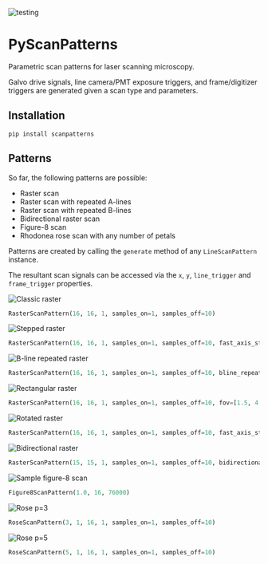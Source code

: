 ![testing](https://github.com/BUNPC/pyscanpatterns/actions/workflows/test.yml/badge.svg)

# PyScanPatterns
Parametric scan patterns for laser scanning microscopy.

Galvo drive signals, line camera/PMT exposure triggers, and frame/digitizer triggers are generated given a scan type and parameters.

## Installation
```
pip install scanpatterns
```

## Patterns

So far, the following patterns are possible:
* Raster scan
* Raster scan with repeated A-lines
* Raster scan with repeated B-lines
* Bidirectional raster scan
* Figure-8 scan
* Rhodonea rose scan with any number of petals

Patterns are created by calling the `generate` method of any `LineScanPattern` instance.

The resultant scan signals can be accessed via the `x`, `y`, `line_trigger` and `frame_trigger` properties.

![Classic raster](https://raw.githubusercontent.com/sstucker/PyScanPattern/master/img/raster.png)
```python
RasterScanPattern(16, 16, 1, samples_on=1, samples_off=10)
```

![Stepped raster](https://raw.githubusercontent.com/sstucker/PyScanPattern/master/img/rasterstep.png)
```python
RasterScanPattern(16, 16, 1, samples_on=1, samples_off=10, fast_axis_step=True, slow_axis_step=True)
```

![B-line repeated raster](https://raw.githubusercontent.com/sstucker/PyScanPattern/master/img/rasterrpt.png)
```python
RasterScanPattern(16, 16, 1, samples_on=1, samples_off=10, bline_repeat=2)
```

![Rectangular raster](https://raw.githubusercontent.com/sstucker/PyScanPattern/master/img/rectraster.png)
```python
RasterScanPattern(16, 16, 1, samples_on=1, samples_off=10, fov=[1.5, 4.5], fast_axis_step=True, slow_axis_step=True)
```

![Rotated raster](https://raw.githubusercontent.com/sstucker/PyScanPattern/master/img/rotraster.png)
```python
RasterScanPattern(16, 16, 1, samples_on=1, samples_off=10, fast_axis_step=True, slow_axis_step=True, rotation_rad=np.pi/4)
```

![Bidirectional raster](https://raw.githubusercontent.com/sstucker/PyScanPattern/master/img/biraster.png)
```python
RasterScanPattern(15, 15, 1, samples_on=1, samples_off=10, bidirectional=True, slow_axis_step=True)
```

![Sample figure-8 scan](https://github.com/sstucker/PyScanPattern/blob/master/img/fig8.png)
```python
Figure8ScanPattern(1.0, 16, 76000)
```

![Rose p=3](https://raw.githubusercontent.com/sstucker/PyScanPattern/master/img/rose3.png)
```python
RoseScanPattern(3, 1, 16, 1, samples_on=1, samples_off=10)
```

![Rose p=5](https://raw.githubusercontent.com/sstucker/PyScanPattern/master/img/rose5.png)
```python
RoseScanPattern(5, 1, 16, 1, samples_on=1, samples_off=10)
```

